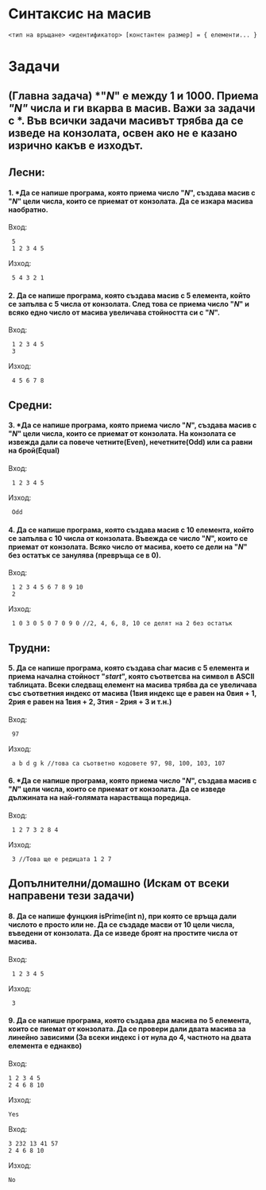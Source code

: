 # Синтаксис на масив

```
<тип на връщане> <идентификатор> [константен размер] = { елементи... }
```

# Задачи

## (Главна задача) *"*N*" е между 1 и 1000. Приема *"N"* числа и ги вкарва в масив. Важи за задачи с *. Във всички задачи масивът трябва да се изведе на конзолата, освен ако не е казано изрично какъв е изходът.

## Лесни:

#### **1.** *Да се напише програма, която приема число "*N*", създава масив с "*N*" цели числа, които се приемат от конзолата. Да се изкара масива наобратно.

Вход:

```
 5
 1 2 3 4 5 
```

Изход:

```
 5 4 3 2 1 
```

#### **2.** Да се напише програма, която създава масив с 5 елемента, който се запълва с 5 числа от конзолата. След това се приема число "*N*" и всяко едно число от масива увеличава стойността си с "*N*".

Вход:

```
 1 2 3 4 5
 3
```

Изход:

```
 4 5 6 7 8
```

## Средни:

#### **3.** *Да се напише програма, която приема число "*N*", създава масив с "*N*" цели числа, които се приемат от конзолата. На конзолата се извежда дали са повече четните(Even), нечетните(Odd) или са равни на брой(Equal)

Вход:

```
 1 2 3 4 5
```

Изход:

```
 Odd
```

#### **4.** Да се напише програма, която създава масив с 10 елемента, който се запълва с 10 числа от конзолата. Въвежда се число "*N*", които се приемат от конзолата. Всяко число от масива, което се дели на "*N*" без остатък се занулява (превръща се в 0).

Вход:

```
 1 2 3 4 5 6 7 8 9 10
 2
```

Изход:

```
 1 0 3 0 5 0 7 0 9 0 //2, 4, 6, 8, 10 се делят на 2 без остатък
```

## Трудни:

#### **5.** Да се напише програма, която създава char масив с 5 елемента и приема начална стойност "*start*", която съответсва на символ в ASCII таблицата. Всеки следващ елемент на масива трябва да се увеличава със съответния индекс от масива (1вия индекс ще е равен на 0вия + 1, 2рия е равен на 1вия + 2, 3тия - 2рия + 3 и т.н.)

Вход:

```
 97
```

Изход:

```
 a b d g k //това са съответно кодовете 97, 98, 100, 103, 107
```

#### **6.** *Да се напише програма, която приема число "*N*", създава масив с "*N*" цели числа, които се приемат от конзолата. Да се изведе дължината на най-голямата нарастваща поредица.

Вход:

```
 1 2 7 3 2 8 4
```

Изход:

```
 3 //Това ще е редицата 1 2 7
```

## Допълнителни/домашно (Искам от всеки направени тези задачи)

#### **8.** Да се напише фунцкия isPrime(int n), при която се връща дали числото е просто или не. Да се създаде масви от 10 цели числа, въведени от конзолата. Да се изведе броят на простите числа от масива.

Вход:

```
 1 2 3 4 5
```
Изход:

```
 3
```

#### **9.**  Да се напише програма, която създава два масива по 5 елемента, които се пиемат от конзолата. Да се провери дали двата масива за линейно зависими (За всеки индекс i от нула до 4, частното на двата елемента е еднакво)

Вход:
```
1 2 3 4 5
2 4 6 8 10
```
Изход:
```
Yes
```
Вход:
```
3 232 13 41 57
2 4 6 8 10
```
Изход:
```
No
```
